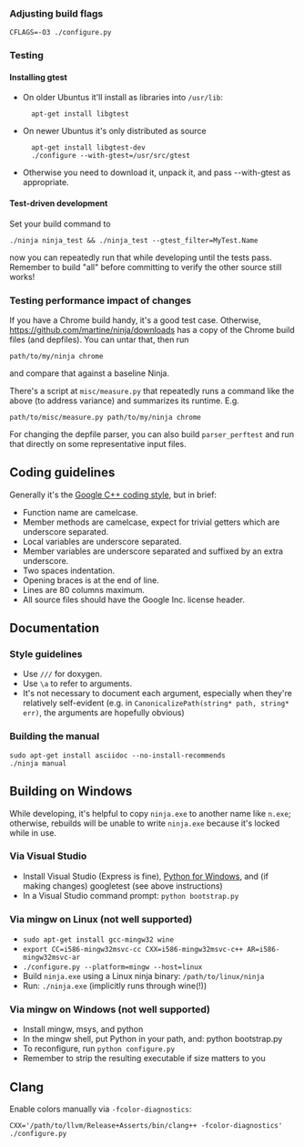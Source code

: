 
### Adjusting build flags

    CFLAGS=-O3 ./configure.py

### Testing

#### Installing gtest

* On older Ubuntus it'll install as libraries into `/usr/lib`:

        apt-get install libgtest

* On newer Ubuntus it's only distributed as source

        apt-get install libgtest-dev
        ./configure --with-gtest=/usr/src/gtest

* Otherwise you need to download it, unpack it, and pass --with-gtest
  as appropriate.

#### Test-driven development

Set your build command to

    ./ninja ninja_test && ./ninja_test --gtest_filter=MyTest.Name

now you can repeatedly run that while developing until the tests pass.
Remember to build "all" before committing to verify the other source
still works!

### Testing performance impact of changes

If you have a Chrome build handy, it's a good test case.
Otherwise, https://github.com/martine/ninja/downloads has a copy of
the Chrome build files (and depfiles). You can untar that, then run

    path/to/my/ninja chrome

and compare that against a baseline Ninja.

There's a script at `misc/measure.py` that repeatedly runs a command like
the above (to address variance) and summarizes its runtime.  E.g.

    path/to/misc/measure.py path/to/my/ninja chrome

For changing the depfile parser, you can also build `parser_perftest`
and run that directly on some representative input files.

## Coding guidelines

Generally it's the [Google C++ coding style][], but in brief:

* Function name are camelcase.
* Member methods are camelcase, expect for trivial getters which are
  underscore separated.
* Local variables are underscore separated.
* Member variables are underscore separated and suffixed by an extra underscore.
* Two spaces indentation.
* Opening braces is at the end of line.
* Lines are 80 columns maximum.
* All source files should have the Google Inc. license header.

[Google C++ coding style]: http://google-styleguide.googlecode.com/svn/trunk/cppguide.xml

## Documentation

### Style guidelines

* Use `///` for doxygen.
* Use `\a` to refer to arguments.
* It's not necessary to document each argument, especially when they're
  relatively self-evident (e.g. in `CanonicalizePath(string* path, string* err)`,
  the arguments are hopefully obvious)

### Building the manual

    sudo apt-get install asciidoc --no-install-recommends
    ./ninja manual

## Building on Windows

While developing, it's helpful to copy `ninja.exe` to another name like
`n.exe`; otherwise, rebuilds will be unable to write `ninja.exe` because
it's locked while in use.

### Via Visual Studio

* Install Visual Studio (Express is fine), [Python for Windows][],
  and (if making changes) googletest (see above instructions)
* In a Visual Studio command prompt: `python bootstrap.py`

[Python for Windows]: http://www.python.org/getit/windows/

### Via mingw on Linux (not well supported)

* `sudo apt-get install gcc-mingw32 wine`
* `export CC=i586-mingw32msvc-cc CXX=i586-mingw32msvc-c++ AR=i586-mingw32msvc-ar`
* `./configure.py --platform=mingw --host=linux`
* Build `ninja.exe` using a Linux ninja binary: `/path/to/linux/ninja`
* Run: `./ninja.exe`  (implicitly runs through wine(!))

### Via mingw on Windows (not well supported)
* Install mingw, msys, and python
* In the mingw shell, put Python in your path, and: python bootstrap.py
* To reconfigure, run `python configure.py`
* Remember to strip the resulting executable if size matters to you

## Clang

Enable colors manually via `-fcolor-diagnostics`:

    CXX='/path/to/llvm/Release+Asserts/bin/clang++ -fcolor-diagnostics' ./configure.py
